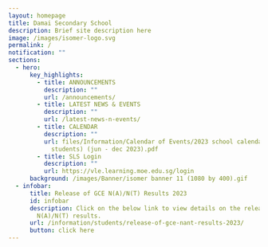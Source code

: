 ```yaml
---
layout: homepage
title: Damai Secondary School
description: Brief site description here
image: /images/isomer-logo.svg
permalink: /
notification: ""
sections:
  - hero:
      key_highlights:
        - title: ANNOUNCEMENTS
          description: ""
          url: /announcements/
        - title: LATEST NEWS & EVENTS
          description: ""
          url: /latest-news-n-events/
        - title: CALENDAR
          description: ""
          url: files/Information/Calendar of Events/2023 school calendar damai sec (for
            students) (jun - dec 2023).pdf
        - title: SLS Login
          description: ""
          url: https://vle.learning.moe.edu.sg/login
      background: /images/Banner/isomer banner 11 (1080 by 400).gif
  - infobar:
      title: Release of GCE N(A)/N(T) Results 2023
      id: infobar
      description: Click on the below link to view details on the release of the GCE
        N(A)/N(T) results.
      url: /information/students/release-of-gce-nant-results-2023/
      button: click here
---
```

